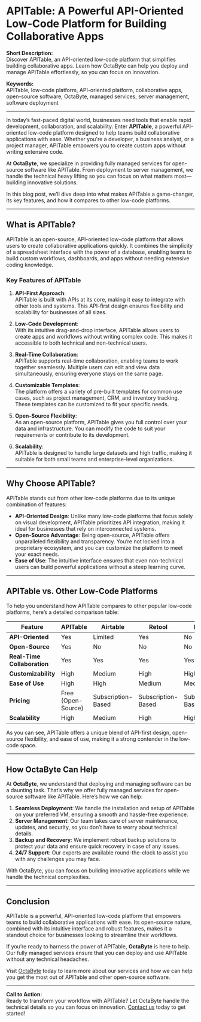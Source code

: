# APITable: A Powerful API-Oriented Low-Code Platform for Building Collaborative Apps  

**Short Description:**  
Discover APITable, an API-oriented low-code platform that simplifies building collaborative apps. Learn how OctaByte can help you deploy and manage APITable effortlessly, so you can focus on innovation.  

**Keywords:**  
APITable, low-code platform, API-oriented platform, collaborative apps, open-source software, OctaByte, managed services, server management, software deployment  

---

In today’s fast-paced digital world, businesses need tools that enable rapid development, collaboration, and scalability. Enter **APITable**, a powerful API-oriented low-code platform designed to help teams build collaborative applications with ease. Whether you're a developer, a business analyst, or a project manager, APITable empowers you to create custom apps without writing extensive code.  

At **OctaByte**, we specialize in providing fully managed services for open-source software like APITable. From deployment to server management, we handle the technical heavy lifting so you can focus on what matters most—building innovative solutions.  

In this blog post, we’ll dive deep into what makes APITable a game-changer, its key features, and how it compares to other low-code platforms.  

---

## What is APITable?  

APITable is an open-source, API-oriented low-code platform that allows users to create collaborative applications quickly. It combines the simplicity of a spreadsheet interface with the power of a database, enabling teams to build custom workflows, dashboards, and apps without needing extensive coding knowledge.  

### Key Features of APITable  

1. **API-First Approach**:  
   APITable is built with APIs at its core, making it easy to integrate with other tools and systems. This API-first design ensures flexibility and scalability for businesses of all sizes.  

2. **Low-Code Development**:  
   With its intuitive drag-and-drop interface, APITable allows users to create apps and workflows without writing complex code. This makes it accessible to both technical and non-technical users.  

3. **Real-Time Collaboration**:  
   APITable supports real-time collaboration, enabling teams to work together seamlessly. Multiple users can edit and view data simultaneously, ensuring everyone stays on the same page.  

4. **Customizable Templates**:  
   The platform offers a variety of pre-built templates for common use cases, such as project management, CRM, and inventory tracking. These templates can be customized to fit your specific needs.  

5. **Open-Source Flexibility**:  
   As an open-source platform, APITable gives you full control over your data and infrastructure. You can modify the code to suit your requirements or contribute to its development.  

6. **Scalability**:  
   APITable is designed to handle large datasets and high traffic, making it suitable for both small teams and enterprise-level organizations.  

---

## Why Choose APITable?  

APITable stands out from other low-code platforms due to its unique combination of features:  

- **API-Oriented Design**: Unlike many low-code platforms that focus solely on visual development, APITable prioritizes API integration, making it ideal for businesses that rely on interconnected systems.  
- **Open-Source Advantage**: Being open-source, APITable offers unparalleled flexibility and transparency. You’re not locked into a proprietary ecosystem, and you can customize the platform to meet your exact needs.  
- **Ease of Use**: The intuitive interface ensures that even non-technical users can build powerful applications without a steep learning curve.  

---

## APITable vs. Other Low-Code Platforms  

To help you understand how APITable compares to other popular low-code platforms, here’s a detailed comparison table:  

| Feature                | APITable                     | Airtable                  | Retool                   | Bubble                   |  
|------------------------|------------------------------|---------------------------|--------------------------|--------------------------|  
| **API-Oriented**       | Yes                          | Limited                   | Yes                      | No                       |  
| **Open-Source**        | Yes                          | No                        | No                       | No                       |  
| **Real-Time Collaboration** | Yes                   | Yes                       | Yes                      | Yes                      |  
| **Customizability**    | High                         | Medium                    | High                     | High                     |  
| **Ease of Use**        | High                         | High                      | Medium                   | Medium                   |  
| **Pricing**            | Free (Open-Source)           | Subscription-Based        | Subscription-Based       | Subscription-Based       |  
| **Scalability**        | High                         | Medium                    | High                     | High                     |  

As you can see, APITable offers a unique blend of API-first design, open-source flexibility, and ease of use, making it a strong contender in the low-code space.  

---

## How OctaByte Can Help  

At **OctaByte**, we understand that deploying and managing software can be a daunting task. That’s why we offer fully managed services for open-source software like APITable. Here’s how we can help:  

1. **Seamless Deployment**: We handle the installation and setup of APITable on your preferred VM, ensuring a smooth and hassle-free experience.  
2. **Server Management**: Our team takes care of server maintenance, updates, and security, so you don’t have to worry about technical details.  
3. **Backup and Recovery**: We implement robust backup solutions to protect your data and ensure quick recovery in case of any issues.  
4. **24/7 Support**: Our experts are available round-the-clock to assist you with any challenges you may face.  

With OctaByte, you can focus on building innovative applications while we handle the technical complexities.  

---

## Conclusion  

APITable is a powerful, API-oriented low-code platform that empowers teams to build collaborative applications with ease. Its open-source nature, combined with its intuitive interface and robust features, makes it a standout choice for businesses looking to streamline their workflows.  

If you’re ready to harness the power of APITable, **OctaByte** is here to help. Our fully managed services ensure that you can deploy and use APITable without any technical headaches.  

Visit [OctaByte](https://octabyte.io) today to learn more about our services and how we can help you get the most out of APITable and other open-source software.  

--- 

**Call to Action:**  
Ready to transform your workflow with APITable? Let OctaByte handle the technical details so you can focus on innovation. [Contact us](https://octabyte.io/contact) today to get started!